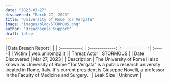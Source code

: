 ```yaml
---
date: "2023-03-27"
discovered: "March 27, 2023"
title: "University of Rome Tor Vergata"
image: "images/blog/STORMOUS.png"
author: "Breachsense Support"
draft: false
---
```


| Data Breach Report           |              | 
| :-----------: | :-------------:     |:-------------:    | :-----:|
| Victim      | web.uniroma2.it      | 
| Threat Actor      | STORMOUS      | 
| Date Discovered      | Mar 27, 2023      | 
| Description      | The University of Rome II also known as University of Rome "Tor Vergata"​ is a public research university located in Rome, Italy. It's current president is Giuseppe Novelli, a professor in the Faculty of Medicine and Surgery.      | 
| Leak Size      | Unknown      | 

